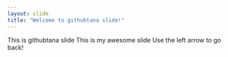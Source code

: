 ```yaml
---
layout: slide
title: "Welcome to githubtana slide!"
---
```

This is githubtana slide
This is my awesome slide
Use the left arrow to go back!
